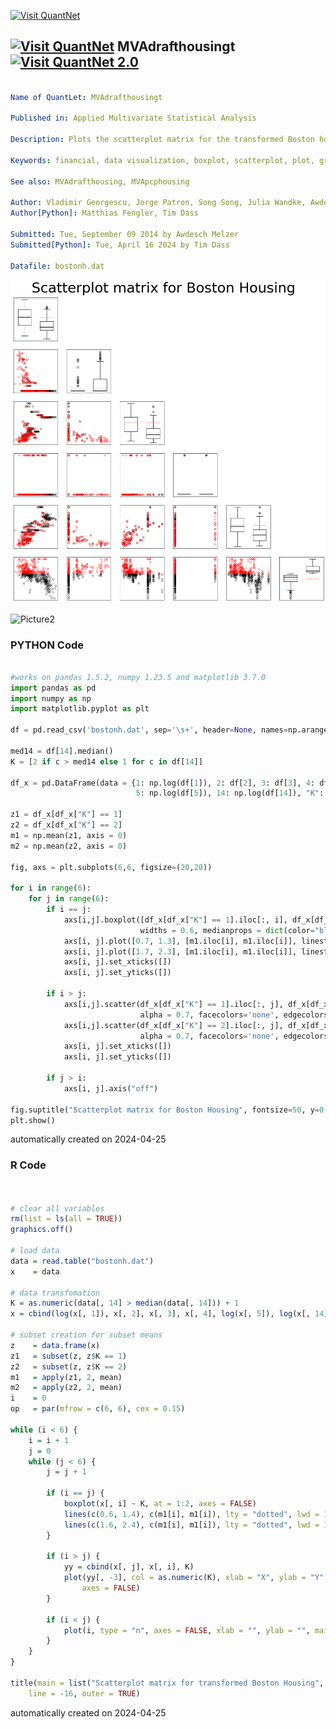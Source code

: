 [<img src="https://github.com/QuantLet/Styleguide-and-FAQ/blob/master/pictures/banner.png" width="1100" alt="Visit QuantNet">](http://quantlet.de/)

## [<img src="https://github.com/QuantLet/Styleguide-and-FAQ/blob/master/pictures/qloqo.png" alt="Visit QuantNet">](http://quantlet.de/) **MVAdrafthousingt** [<img src="https://github.com/QuantLet/Styleguide-and-FAQ/blob/master/pictures/QN2.png" width="60" alt="Visit QuantNet 2.0">](http://quantlet.de/)

```yaml

Name of QuantLet: MVAdrafthousingt

Published in: Applied Multivariate Statistical Analysis

Description: Plots the scatterplot matrix for the transformed Boston housing data variables X1, ... , X5 and X14.

Keywords: financial, data visualization, boxplot, scatterplot, plot, graphical representation

See also: MVAdrafthousing, MVApcphousing

Author: Vladimir Georgescu, Jorge Patron, Song Song, Julia Wandke, Awdesch Melzer
Author[Python]: Matthias Fengler, Tim Dass

Submitted: Tue, September 09 2014 by Awdesch Melzer
Submitted[Python]: Tue, April 16 2024 by Tim Dass

Datafile: bostonh.dat

```

![Picture1](MVAdrafthousingt-python.png)

![Picture2](MVAdrafthousingt.png)

### PYTHON Code
```python

#works on pandas 1.5.2, numpy 1.23.5 and matplotlib 3.7.0
import pandas as pd
import numpy as np
import matplotlib.pyplot as plt

df = pd.read_csv('bostonh.dat', sep='\s+', header=None, names=np.arange(1,15,1))

med14 = df[14].median()
K = [2 if c > med14 else 1 for c in df[14]]

df_x = pd.DataFrame(data = {1: np.log(df[1]), 2: df[2], 3: df[3], 4: df[4],
                            5: np.log(df[5]), 14: np.log(df[14]), "K": K})

z1 = df_x[df_x["K"] == 1]
z2 = df_x[df_x["K"] == 2]
m1 = np.mean(z1, axis = 0)
m2 = np.mean(z2, axis = 0)

fig, axs = plt.subplots(6,6, figsize=(20,20))

for i in range(6):
    for j in range(6):
        if i == j:
            axs[i,j].boxplot([df_x[df_x["K"] == 1].iloc[:, i], df_x[df_x["K"] == 2].iloc[:, i]],
                             widths = 0.6, medianprops = dict(color="black",linewidth=1.8))
            axs[i, j].plot([0.7, 1.3], [m1.iloc[i], m1.iloc[i]], linestyle="dotted", linewidth=1.5, color="red")
            axs[i, j].plot([1.7, 2.3], [m1.iloc[i], m1.iloc[i]], linestyle="dotted", linewidth=1.5, color="red")
            axs[i, j].set_xticks([])
            axs[i, j].set_yticks([])
        
        if i > j:    
            axs[i,j].scatter(df_x[df_x["K"] == 1].iloc[:, j], df_x[df_x["K"] == 1].iloc[:, i],
                             alpha = 0.7, facecolors='none', edgecolors='black')
            axs[i,j].scatter(df_x[df_x["K"] == 2].iloc[:, j], df_x[df_x["K"] == 2].iloc[:, i], 
                             alpha = 0.7, facecolors='none', edgecolors='r')
            axs[i, j].set_xticks([])
            axs[i, j].set_yticks([])
        
        if j > i:
            axs[i, j].axis("off")
            
fig.suptitle("Scatterplot matrix for Boston Housing", fontsize=50, y=0.92)
plt.show()

```

automatically created on 2024-04-25

### R Code
```r


# clear all variables
rm(list = ls(all = TRUE))
graphics.off()

# load data
data = read.table("bostonh.dat")
x    = data

# data transfomation
K = as.numeric(data[, 14] > median(data[, 14])) + 1
x = cbind(log(x[, 1]), x[, 2], x[, 3], x[, 4], log(x[, 5]), log(x[, 14]), K)

# subset creation for subset means
z    = data.frame(x)
z1   = subset(z, z$K == 1)
z2   = subset(z, z$K == 2)
m1   = apply(z1, 2, mean)
m2   = apply(z2, 2, mean)
i    = 0
op   = par(mfrow = c(6, 6), cex = 0.15)

while (i < 6) {
    i = i + 1
    j = 0
    while (j < 6) {
        j = j + 1
        
        if (i == j) {
            boxplot(x[, i] ~ K, at = 1:2, axes = FALSE)
            lines(c(0.6, 1.4), c(m1[i], m1[i]), lty = "dotted", lwd = 1.2, col = "red3")
            lines(c(1.6, 2.4), c(m1[i], m1[i]), lty = "dotted", lwd = 1.2, col = "red3")
        }
        
        if (i > j) {
            yy = cbind(x[, j], x[, i], K)
            plot(yy[, -3], col = as.numeric(K), xlab = "X", ylab = "Y", cex = 4, 
                axes = FALSE)
        }
        
        if (i < j) {
            plot(i, type = "n", axes = FALSE, xlab = "", ylab = "", main = "")
        }
    }
}

title(main = list("Scatterplot matrix for transformed Boston Housing", cex = 8), 
    line = -16, outer = TRUE) 

```

automatically created on 2024-04-25